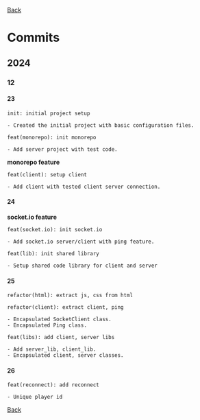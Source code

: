[Back](index.md)

# Commits

## 2024

### 12

#### 23

```plaintext
init: initial project setup

- Created the initial project with basic configuration files.
```

```plaintext
feat(monorepo): init monorepo

- Add server project with test code.
```

**monorepo feature**

```plaintext
feat(client): setup client

- Add client with tested client server connection.
```

#### 24

**socket.io feature**

```plaintext
feat(socket.io): init socket.io

- Add socket.io server/client with ping feature.
```

```plaintext
feat(lib): init shared library

- Setup shared code library for client and server
```

#### 25

```plaintext
refactor(html): extract js, css from html
```

```plaintext
refactor(client): extract client, ping

- Encapsulated SocketClient class.
- Encapsulated Ping class.
```

```plaintext
feat(libs): add client, server libs

- Add server_lib, client_lib.
- Encapsulated client, server classes.
```

#### 26

```plaintext
feat(reconnect): add reconnect

- Unique player id
```

[Back](index.md)
